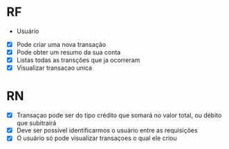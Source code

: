 # RF

* Usuário
 
- [x] Pode criar uma nova transação
- [x] Pode obter um resumo da sua conta
- [x] Listas todas as transções que ja ocorreram
- [x] Visualizar transacao unica

# RN

- [x] Transaçao pode ser do tipo crédito que somará no valor total, ou débito que subitrairá
- [x] Deve ser possivel identificarmos o usuário entre as requisições
- [x] O usuário só pode visualizar transaçoes o qual ele criou